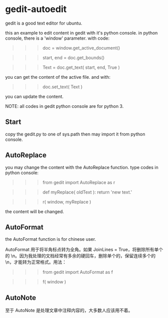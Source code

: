 


# gedit-autoedit
gedit is a good text editor for ubuntu.

this an example to edit content in gedit with it's python console.
in python console, there is a 'window' parameter. with code:

>>> doc = window.get_active_document()

>>> start, end = doc.get_bounds()

>>> Text = doc.get_text( start, end, True )

you can get the content of the active file. and with:

>>> doc.set_text( Text )

you can update the content.

NOTE: all codes in gedit python console are for python 3.

## Start
copy the gedit.py to one of sys.path then may import it from python console.

## AutoReplace
you may change the content with the AutoReplace function. type codes in python console:

>>> from gedit import AutoReplace as r

>>> def myReplace( oldText ):
	return 'new text.'
	
>>> r( window, myReplace )

the content will be changed.


## AutoFormat
the AutoFormat function is for chinese user.

AutoFormat 用于将半角标点转为全角。如果 JoinLines = True，将删除所有单个的 \n。因为我处理的文档经常有多余的硬回车，删除单个的，保留连续多个的 \n，才能转为正常格式。用法：

>>> from gedit import AutoFormat as f

>>> f( window )

## AutoNote
至于 AutoNote 是处理文章中注释内容的，大多数人应该用不着。


